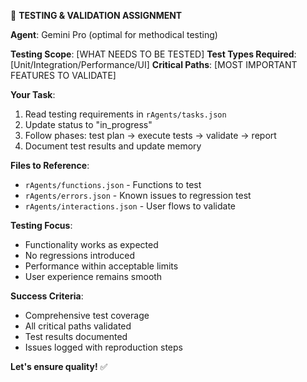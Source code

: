🧪 **TESTING & VALIDATION ASSIGNMENT**

**Agent**: Gemini Pro (optimal for methodical testing)

**Testing Scope**: [WHAT NEEDS TO BE TESTED]
**Test Types Required**: [Unit/Integration/Performance/UI]
**Critical Paths**: [MOST IMPORTANT FEATURES TO VALIDATE]

**Your Task**:

1. Read testing requirements in `rAgents/tasks.json`
2. Update status to "in_progress"
3. Follow phases: test plan → execute tests → validate → report
4. Document test results and update memory

**Files to Reference**:

- `rAgents/functions.json` - Functions to test
- `rAgents/errors.json` - Known issues to regression test
- `rAgents/interactions.json` - User flows to validate

**Testing Focus**:

- Functionality works as expected
- No regressions introduced
- Performance within acceptable limits
- User experience remains smooth

**Success Criteria**:

- Comprehensive test coverage
- All critical paths validated
- Test results documented
- Issues logged with reproduction steps

**Let's ensure quality!** ✅
